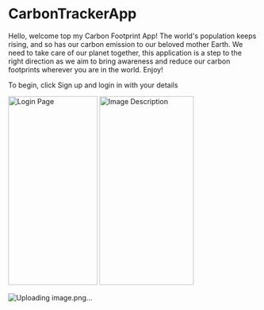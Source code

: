 # CarbonTrackerApp
Hello, welcome top my Carbon Footprint App! The world's population keeps rising, and so has our carbon emission to our beloved mother Earth. We need to take care of our planet together, this application is a step to the right direction as we aim to bring awareness and reduce our carbon footprints wherever you are in the world. Enjoy!

To begin, click Sign up and login in with your details

<!-- Markdown Syntax -->
<img src="https://github.com/qaim-b/CarbonTrackerApp/assets/92704157/5cb153b2-7d92-4db8-b0e4-1b2a1e3891a4" alt="Login Page" width="180" height="380">

<!-- Markdown Syntax -->
<img src="https://github.com/qaim-b/CarbonTrackerApp/assets/92704157/6cb89622-b2d6-4e2b-8f34-0ac5e8e2c703)" alt="Image Description" width="190" height="380">

![Uploading image.png…]()
